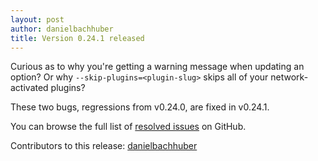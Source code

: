 ```yaml
---
layout: post
author: danielbachhuber
title: Version 0.24.1 released
---
```


Curious as to why you're getting a warning message when updating an option? Or why `--skip-plugins=<plugin-slug>` skips all of your network-activated plugins?

These two bugs, regressions from v0.24.0, are fixed in v0.24.1.

You can browse the full list of [resolved issues](https://github.com/wp-cli/wp-cli/issues?q=is%3Aclosed+milestone%3A0.24.1) on GitHub.

Contributors to this release: [danielbachhuber](https://github.com/danielbachhuber)
